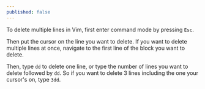 ```yaml
---
published: false
---
```

To delete multiple lines in Vim, first enter command mode by pressing `Esc`.

Then put the cursor on the line you want to delete. If you want to delete multiple lines at once, navigate to the first line of the block you want to delete.

Then, type `dd` to delete one line, or type the number of lines you want to delete followed by `dd`. So if you want to delete 3 lines including the one your cursor's on, type `3dd`.